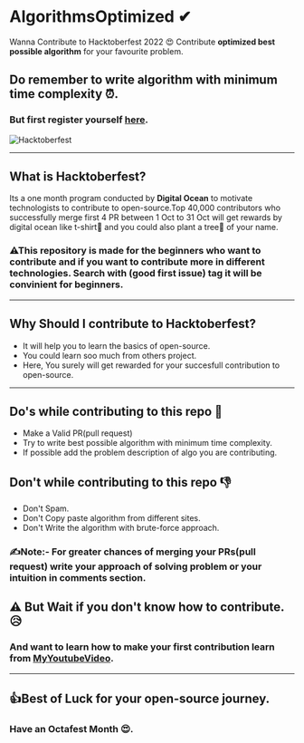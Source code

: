 # AlgorithmsOptimized ✔

Wanna Contribute to Hacktoberfest 2022 😍 Contribute **optimized best possible algorithm** for your favourite problem.
## Do remember to write algorithm with minimum **time complexity** ⏰.
### But first register yourself [here](https://hacktoberfest.com/).
![Hacktoberfest](https://miro.medium.com/max/1500/1*yAksQ_5X64hgKow8Nn3MeA.png)

-----------
## What is Hacktoberfest?
Its a one month program conducted by **Digital Ocean** to motivate technologists to contribute to open-source.Top 40,000 contributors who successfully merge first 4 PR between 1 Oct to 31 Oct will get rewards by digital ocean like t-shirt🥼 and you could also plant a tree🎄 of your name.

### ⚠This repository is made for the beginners who want to contribute and if you want to contribute more in different technologies. Search with (**good first issue**) tag it will be convinient for beginners.
-----------
## Why Should I contribute to Hacktoberfest?
- It will help you to learn the basics of open-source.
- You could learn soo much from others project.
- Here, You surely will get rewarded for your succesfull contribution to open-source.
-----------
## Do's while contributing to this repo 📝
- Make a Valid PR(pull request)
- Try to write best possible algorithm with minimum time complexity.
- If possible add the problem description of algo you are contributing.

## Don't while contributing to this repo 👎
- Don't Spam.
- Don't Copy paste algorithm from different sites.
- Don't Write the algorithm with brute-force approach.

### ✍Note:- For greater chances of merging your PRs(pull request) write your approach of solving problem or your intuition in comments section.
## ⚠ But Wait if you don't know how to contribute.😥
### And want to learn how to make your first contribution learn from [MyYoutubeVideo](https://youtu.be/ogJFBUJ8z6c).
-----------
## 👍Best of Luck for your **open-source journey**.
### Have an Octafest Month 😍.
